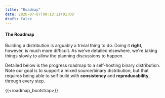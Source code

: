 ```yaml
---
title: "Roadmap"
date: 2020-07-07T00:10:11+01:00
draft: false
---
```


#### The Roadmap

Building a distribution is arguably a trivial thing to do. Doing it __right__, however, is much
more difficult. As we've detailed elsewhere, we're taking things slowly to allow the planning
discussions to happen.

Detailed below is the progress roadmap to a self-hosting binary distribution. Note our goal is
to support a mixed source/binary distribution, but that requires being able to self build with
__consistency__ and __reproducability__, through every step.

{{<roadmap_bootstrap>}}
